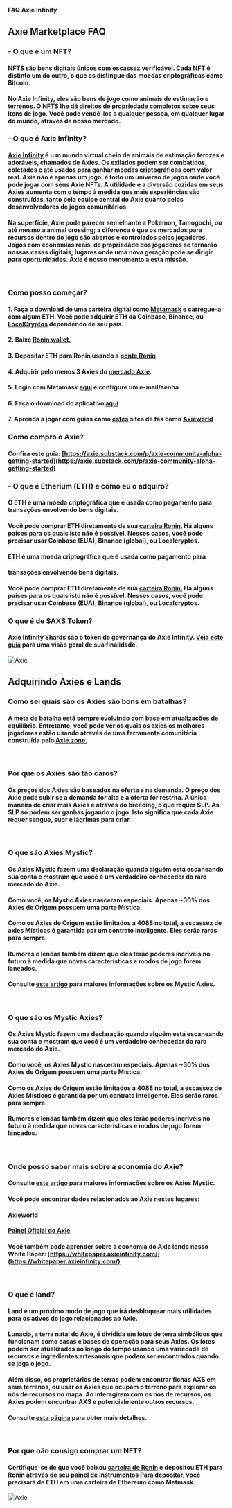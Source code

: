 **FAQ Axie Infinity**

## **Axie Marketplace FAQ**

### - **O que é um NFT?**
#### NFTS são bens digitais únicos com escassez verificável. Cada NFT é distinto um do outro, o que os distingue das moedas criptográficas como Bitcoin. 
#### No Axie Infinity, eles são bens de jogo como animais de estimação e terrenos. O NFTS lhe dá direitos de propriedade completos sobre seus itens de jogo. Você pode vendê-los a qualquer pessoa, em qualquer lugar do mundo, através de nosso mercado.

### - **O que é Axie Infinity?**
#### [Axie Infinity](https://axieinfinity.com/) é u m mundo virtual cheio de animais de estimação ferozes e adoráveis, chamados de Axies. Os exilados podem ser combatidos, coletados e até usados para ganhar moedas criptográficas com valor real. Axie não é apenas um jogo, é todo um universo de jogos onde você pode jogar com seus Axie NFTs. A utilidade e a diversão cozidas em seus Axies aumenta com o tempo à medida que mais experiências são construídas, tanto pela equipe central do Axie quanto pelos desenvolvedores de jogos comunitários.

#### Na superfície, Axie pode parecer semelhante a Pokemon, Tamogochi, ou até mesmo a animal crossing; a diferença é que os mercados para recursos dentro do jogo são abertos e controlados pelos jogadores. Jogos com economias reais, de propriedade dos jogadores se tornarão nossas casas digitais; lugares onde uma nova geração pode se dirigir para oportunidades. Axie é nosso monumento a esta missão.

&nbsp;

### **Como posso começar?**
#### **1.** Faça o download de uma carteira digital como [Metamask](https://metamask.io/) e carregue-a com algum ETH. Você pode adquirir ETH da Coinbase, Binance, ou [LocalCryptos](https://localcryptos.com/) dependendo de seu país.

#### **2.** Baixe [Ronin wallet.](https://chrome.google.com/webstore/detail/ronin-wallet/fnjhmkhhmkbjkkabndcnnogagogbneec)


#### **3.** Depositar ETH para Ronin usando a [ponte Ronin](https://bridge.axieinfinity.com/)
#### **4.** Adquirir pelo menos 3 Axies do [mercado Axie](https://marketplace.axieinfinity.com/).
#### **5.** Login com Metamask [aqui](https://marketplace.axieinfinity.com/profile/dashboard) e configure um e-mail/senha
#### **6.** Faça o download do aplicativo [aqui](https://axieinfinity.com/community-alpha)
#### **7.** Aprenda a jogar com guias como [estes](https://axie.substack.com/p/axie-infinity-community-alpha-guide) sites de fãs como [Axieworld](https://www.axieworld.com/en)

### **Como compro o Axie?**
#### Confira este guia: [https://axie.substack.com/p/axie-community-alpha-getting-started](https://axie.substack.com/p/axie-community-alpha-getting-started)


### - **O que é Etherium (ETH) e como eu o adquiro?**
#### O ETH é uma moeda criptográfica que é usada como pagamento para transações envolvendo bens digitais.

#### Você pode comprar ETH diretamente de sua [carteira Ronin.](https://axie.substack.com/p/ramp) Há alguns países para os quais isto não é possível. Nesses casos, você pode precisar usar Coinbase (EUA), Binance (global), ou Localcryptos.

#### ETH é uma moeda criptográfica que é usada como pagamento para 
#### transações envolvendo bens digitais.

#### Você pode comprar ETH diretamente de sua [carteira Ronin.](https://axie.substack.com/p/ramp) Há alguns países para os quais isto não é possível. Nesses casos, você pode precisar usar Coinbase (EUA), Binance (global), ou Localcryptos.


### **O que é de $AXS Token?**
#### Axie Infinity Shards são o token de governança do Axie Infinity. [Veja este guia](https://whitepaper.axieinfinity.com/) para uma visão geral de sua finalidade.

![Axie](https://cdn.substack.com/image/fetch/f_auto,q_auto:good,fl_progressive:steep/https%3A%2F%2Fbucketeer-e05bbc84-baa3-437e-9518-adb32be77984.s3.amazonaws.com%2Fpublic%2Fimages%2Fca41c683-834e-4235-a354-9e0380816378_102x128.png "Axie")

## **Adquirindo Axies e Lands**

### **Como sei quais são os Axies são bons em batalhas?**
#### A meta de batalha está sempre evoluindo com base em atualizações de equilíbrio. Entretanto, você pode ver os quais os axies os melhores jogadores estão usando através de uma ferramenta comunitária construída pelo [Axie.zone.](https://axie.zone/leaderboard)

&nbsp;

### **Por que os Axies são tão caros?**
#### Os preços dos Axies são baseados na oferta e na demanda. O preço dos Axie pode subir se a demanda for alta e a oferta for restrita. A única maneira de criar mais Axies é através do breeding, o que requer SLP. As SLP só podem ser ganhas jogando o jogo. Isto significa que cada Axie requer sangue, suor e lágrimas para criar.

&nbsp;

### **O que são Axies Mystic?**
#### Os Axies Mystic fazem uma declaração quando alguém está escaneando sua conta e mostram que você é um verdadeiro conhecedor do raro mercado do Axie.

#### Como você, os Mystic Axies nasceram especiais. Apenas ~30% dos Axies de Origem possuem uma parte Mística.

#### Como os Axies de Origem estão limitados a 4088 no total, a escassez de axies Místicos é garantida por um contrato inteligente. Eles serão raros para sempre.

#### Rumores e lendas também dizem que eles terão poderes incríveis no futuro à medida que novas características e modos de jogo forem lançados.

#### Consulte [este artigo](https://medium.com/axie-infinity/mystic-axies-jewels-for-adigital-age-4dd1b599ca61) para maiores informações sobre os Mystic Axies.

&nbsp;

### **O que são os Mystic Axies?**

 #### Os Axies Mystic fazem uma declaração quando alguém está escaneando sua conta e mostram que você é um verdadeiro conhecedor do raro mercado do Axie.

#### Como você, os Axies Mystic nasceram especiais. Apenas ~30% dos Axies de Origem possuem uma parte Mística.

#### Como os Axies de Origem estão limitados a 4088 no total, a escassez de Axies Místicos é garantida por um contrato inteligente. Eles serão raros para sempre.

#### Rumores e lendas também dizem que eles terão poderes incríveis no futuro à medida que novas características e modos de jogo forem lançados.

&nbsp;

### **Onde posso saber mais sobre a economia do Axie?**

#### Consulte [este artigo](https://medium.com/axie-infinity/mystic-axies-jewels-for-adigital-age-4dd1b599ca61) para maiores informações sobre os Axies Mystic.

#### Você pode encontrar dados relacionados ao Axie nestes lugares:

#### [Axieworld](https://www.axieworld.com/en/economics/charts)

#### [Painel Oficial do Axie](https://marketplace.axieinfinity.com/)

#### Você também pode aprender sobre a economia do Axie lendo nosso White Paper: [https://whitepaper.axieinfinity.com/](https://whitepaper.axieinfinity.com/)

&nbsp;

### **O que é land?**

#### Land é um próximo modo de jogo que irá desbloquear mais utilidades para os ativos do jogo relacionados ao Axie.

#### Lunacia, a terra natal do Axie, é dividida em lotes de terra simbólicos que funcionam como casas e bases de operação para seus Axies. Os lotes podem ser atualizados ao longo do tempo usando uma variedade de recursos e ingredientes artesanais que podem ser encontrados quando se joga o jogo.

#### Além disso, os proprietários de terras podem encontrar fichas AXS em seus terrenos, ou usar os Axies que ocupam o terreno para explorar os nós de recursos no mapa. Ao interagirem com os nós de recursos, os Axies podem encontrar AXS e potencialmente outros recursos.

#### Consulte [esta página](https://whitepaper.axieinfinity.com/gameplay/land) para obter mais detalhes.

&nbsp;

### **Por que não consigo comprar um NFT?**

  #### Certifique-se de que você baixou [carteira de Ronin](https://chrome.google.com/webstore/detail/ronin-wallet/fnjhmkhhmkbjkkabndcnnogagogbneec) e depositou ETH para Ronin através de [seu painel de instrumentos](https://marketplace.axieinfinity.com/profile/dashboard) Para depositar, você precisará de ETH em uma carteira de Ethereum como Metmask.

![Axie](https://cdn.discordapp.com/attachments/847588085356560434/861246147967582249/Design_sem_nome_4.png "Axie")
